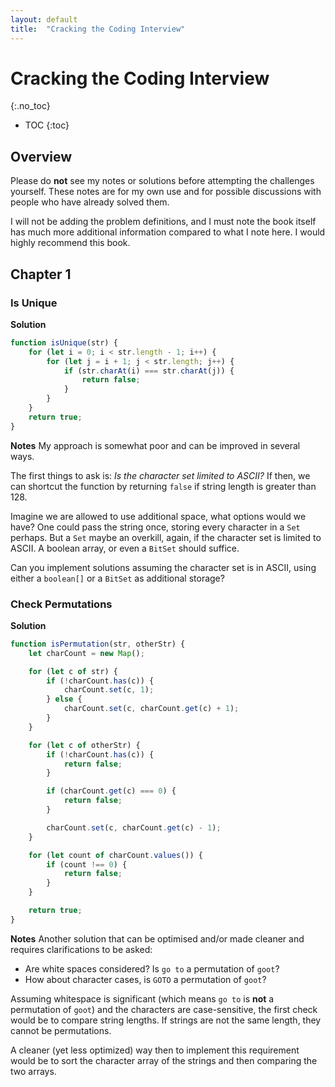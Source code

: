 ```yaml
---
layout: default
title:  "Cracking the Coding Interview"
---
```


# Cracking the Coding Interview
{:.no_toc}

* TOC
{:toc}

## Overview
Please do **not** see my notes or solutions before attempting the challenges yourself. These notes are for my own use and for possible discussions with people who have already solved them.

I will not be adding the problem definitions, and I must note the book itself has much more additional information compared to what I note here. I would highly recommend this book.

## Chapter 1
### Is Unique

**Solution**

```javascript
function isUnique(str) {
    for (let i = 0; i < str.length - 1; i++) {
        for (let j = i + 1; j < str.length; j++) {
            if (str.charAt(i) === str.charAt(j)) {
                return false;
            }
        }
    }
    return true;
}
```

**Notes**
My approach is somewhat poor and can be improved in several ways. 

The first things to ask is: _Is the character set limited to ASCII?_ If then, we can shortcut the function by returning `false` if string length is greater than 128.

Imagine we are allowed to use additional space, what options would we have? One could pass the string once, storing every character in a `Set` perhaps. But a `Set` maybe an overkill, again, if the character set is limited to ASCII. A boolean array, or even a `BitSet` should suffice. 

Can you implement solutions assuming the character set is in ASCII, using either a `boolean[]` or a `BitSet` as additional storage?

### Check Permutations

**Solution**

```javascript
function isPermutation(str, otherStr) {
    let charCount = new Map();

    for (let c of str) {
        if (!charCount.has(c)) {
            charCount.set(c, 1);
        } else {
            charCount.set(c, charCount.get(c) + 1);
        }
    }

    for (let c of otherStr) {
        if (!charCount.has(c)) {
            return false;
        }

        if (charCount.get(c) === 0) {
            return false;
        }        

        charCount.set(c, charCount.get(c) - 1);
    }

    for (let count of charCount.values()) {
        if (count !== 0) {
            return false;
        }
    }

    return true;
}
```

**Notes**
Another solution that can be optimised and/or made cleaner and requires clarifications to be asked:

- Are white spaces considered? Is `go to` a permutation of `goot`?
- How about character cases, is `GOTO` a permutation of `goot`?

Assuming whitespace is significant (which means `go to` is **not** a permutation of `goot`) and the characters are case-sensitive, the first check would be to compare string lengths. If strings are not the same length, they cannot be permutations. 

A cleaner (yet less optimized) way then to implement this requirement would be to sort the character array of the strings and then comparing the two arrays. 
